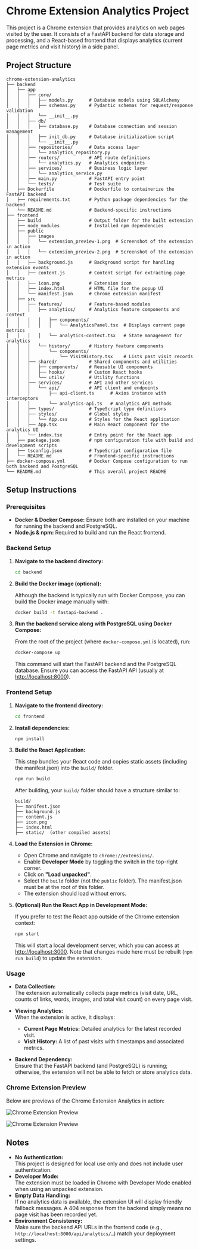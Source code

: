 # Chrome Extension Analytics Project

This project is a Chrome extension that provides analytics on web pages visited by the user. It consists of a FastAPI backend for data storage and processing, and a React-based frontend that displays analytics (current page metrics and visit history) in a side panel.

## Project Structure

```
chrome-extension-analytics
├── backend
│   ├── app
│   │   ├── core/
│   │   │   ├── models.py      # Database models using SQLAlchemy
│   │   │   ├── schemas.py     # Pydantic schemas for request/response validation
│   │   │   └── __init__.py
│   │   ├── db/
│   │   │   ├── database.py    # Database connection and session management
│   │   │   ├── init_db.py     # Database initialization script
│   │   │   └── __init__.py
│   │   ├── repositories/      # Data access layer
│   │   │   └── analytics_repository.py
│   │   ├── routers/           # API route definitions
│   │   │   └── analytics.py   # Analytics endpoints
│   │   ├── services/          # Business logic layer
│   │   │   └── analytics_service.py
│   │   ├── main.py            # FastAPI entry point
│   │   └── tests/             # Test suite
│   ├── Dockerfile             # Dockerfile to containerize the FastAPI backend
│   ├── requirements.txt       # Python package dependencies for the backend
│   └── README.md              # Backend-specific instructions
├── frontend
│   ├── build                  # Output folder for the built extension
│   ├── node_modules           # Installed npm dependencies
│   ├── public
│   │   ├── images
│   │   │   └── extension_preview-1.png  # Screenshot of the extension in action
│   │   │   └── extension_preview-2.png  # Screenshot of the extension in action
│   │   ├── background.js      # Background script for handling extension events
│   │   ├── content.js         # Content script for extracting page metrics
│   │   ├── icon.png           # Extension icon
│   │   ├── index.html         # HTML file for the popup UI
│   │   └── manifest.json      # Chrome extension manifest
│   ├── src
│   │   ├── features/          # Feature-based modules
│   │   │   ├── analytics/     # Analytics feature components and context
│   │   │   │   ├── components/
│   │   │   │   │   └── AnalyticsPanel.tsx  # Displays current page metrics
│   │   │   │   └── analytics-context.tsx   # State management for analytics
│   │   │   └── history/       # History feature components
│   │   │       └── components/
│   │   │           └── VisitHistory.tsx    # Lists past visit records
│   │   ├── shared/            # Shared components and utilities
│   │   │   ├── components/    # Reusable UI components
│   │   │   ├── hooks/         # Custom React hooks
│   │   │   └── utils/         # Utility functions
│   │   ├── services/          # API and other services
│   │   │   └── api/           # API client and endpoints
│   │   │       ├── api-client.ts      # Axios instance with interceptors
│   │   │       └── analytics-api.ts   # Analytics API methods
│   │   ├── types/             # TypeScript type definitions
│   │   ├── styles/            # Global styles
│   │   │   └── App.css        # Styles for the React application
│   │   ├── App.tsx            # Main React component for the analytics UI
│   │   └── index.tsx          # Entry point for the React app
│   ├── package.json           # npm configuration file with build and development scripts
│   ├── tsconfig.json          # TypeScript configuration file
│   └── README.md              # Frontend-specific instructions
├── docker-compose.yml         # Docker Compose configuration to run both backend and PostgreSQL
└── README.md                  # This overall project README
```

## Setup Instructions

### Prerequisites

- **Docker & Docker Compose:** Ensure both are installed on your machine for running the backend and PostgreSQL.
- **Node.js & npm:** Required to build and run the React frontend.

### Backend Setup

1. **Navigate to the backend directory:**

   ```bash
   cd backend
   ```

2. **Build the Docker image (optional):**

   Although the backend is typically run with Docker Compose, you can build the Docker image manually with:

   ```bash
   docker build -t fastapi-backend .
   ```

3. **Run the backend service along with PostgreSQL using Docker Compose:**

   From the root of the project (where `docker-compose.yml` is located), run:

   ```bash
   docker-compose up
   ```

   This command will start the FastAPI backend and the PostgreSQL database. Ensure you can access the FastAPI API (usually at [http://localhost:8000](http://localhost:8000)).

### Frontend Setup

1. **Navigate to the frontend directory:**

   ```bash
   cd frontend
   ```

2. **Install dependencies:**

   ```bash
   npm install
   ```

3. **Build the React Application:**

   This step bundles your React code and copies static assets (including the manifest.json) into the `build/` folder.

   ```bash
   npm run build
   ```

   After building, your `build/` folder should have a structure similar to:

   ```
   build/
   ├── manifest.json
   ├── background.js
   ├── content.js
   ├── icon.png
   ├── index.html
   ├── static/  (other compiled assets)
   ```

4. **Load the Extension in Chrome:**

   - Open Chrome and navigate to `chrome://extensions/`.
   - Enable **Developer Mode** by toggling the switch in the top-right corner.
   - Click on **"Load unpacked"**.
   - Select the `build` folder (not the `public` folder). The manifest.json must be at the root of this folder.
   - The extension should load without errors.

5. **(Optional) Run the React App in Development Mode:**

   If you prefer to test the React app outside of the Chrome extension context:

   ```bash
   npm start
   ```

   This will start a local development server, which you can access at [http://localhost:3000](http://localhost:3000). Note that changes made here must be rebuilt (`npm run build`) to update the extension.

### Usage

- **Data Collection:**  
  The extension automatically collects page metrics (visit date, URL, counts of links, words, images, and total visit count) on every page visit.

- **Viewing Analytics:**  
  When the extension is active, it displays:
  - **Current Page Metrics:** Detailed analytics for the latest recorded visit.
  - **Visit History:** A list of past visits with timestamps and associated metrics.

- **Backend Dependency:**  
  Ensure that the FastAPI backend (and PostgreSQL) is running; otherwise, the extension will not be able to fetch or store analytics data.

### Chrome Extension Preview

Below are previews of the Chrome Extension Analytics in action:

![Chrome Extension Preview](frontend/public/images/extension_preview-1.png)

![Chrome Extension Preview](frontend/public/images/extension_preview-2.png)

## Notes

- **No Authentication:**  
  This project is designed for local use only and does not include user authentication.
- **Developer Mode:**  
  The extension must be loaded in Chrome with Developer Mode enabled when using an unpacked extension.
- **Empty Data Handling:**  
  If no analytics data is available, the extension UI will display friendly fallback messages. A 404 response from the backend simply means no page visit has been recorded yet.
- **Environment Consistency:**  
  Make sure the backend API URLs in the frontend code (e.g., `http://localhost:8000/api/analytics/…`) match your deployment settings.

